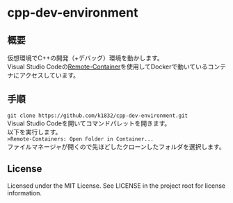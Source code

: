 # cpp-dev-environment

## 概要
仮想環境でC++の開発（+デバッグ）環境を動かします。  
Visual Studio Codeの[Remote-Container](https://code.visualstudio.com/docs/remote/containers)を使用してDockerで動いているコンテナにアクセスしています。  


## 手順
`git clone https://github.com/k1832/cpp-dev-environment.git`  
Visual Studio Codeを開いてコマンドパレットを開きます。  
以下を実行します。  
`>Remote-Containers: Open Folder in Container...`  
ファイルマネージャが開くので先ほどしたクローンしたフォルダを選択します。  

## License
Licensed under the MIT License. See LICENSE in the project root for license information.
